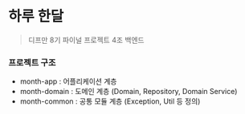 # 하루 한달
> 디프만 8기 파이널 프로젝트 4조 백엔드 

### 프로젝트 구조
* month-app : 어플리케이션 계층
* month-domain : 도메인 계층 (Domain, Repository, Domain Service)
* month-common : 공통 모듈 계층 (Exception, Util 등 정의)
